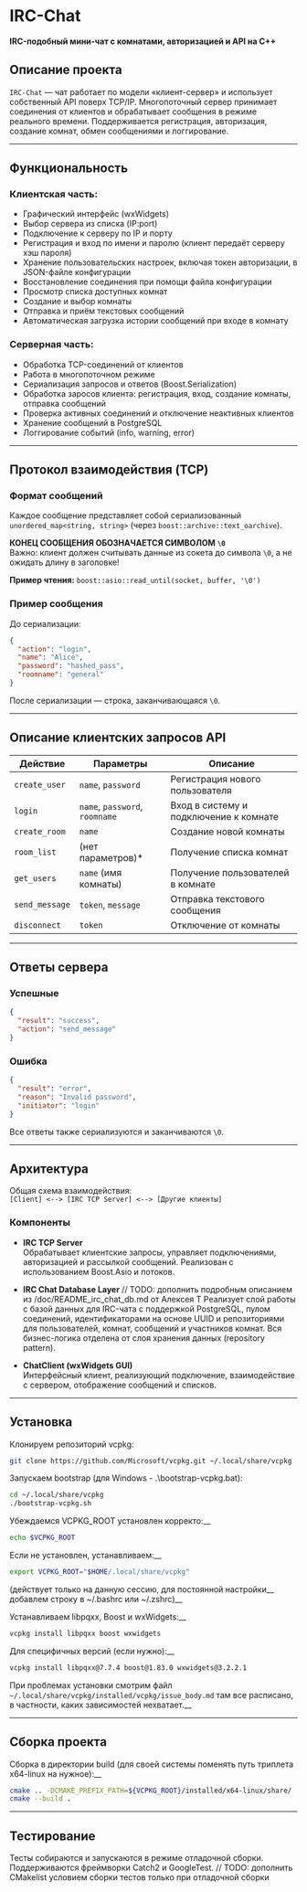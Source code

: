 # IRC-Chat  
**IRC-подобный мини-чат с комнатами, авторизацией и API на C++**

## Описание проекта  
`IRC-Chat` — чат работает по модели «клиент-сервер» и использует собственный API поверх TCP/IP. Многопоточный сервер принимает соединения от клиентов и обрабатывает сообщения в режиме реального времени. Поддерживается регистрация, авторизация, создание комнат, обмен сообщениями и логгирование.

---

## Функциональность  

### Клиентская часть:
- Графический интерфейс (wxWidgets)
- Выбор сервера из списка (IP:port)
- Подключение к серверу по IP и порту
- Регистрация и вход по имени и паролю (клиент передаёт серверу хэш пароля)
- Хранение пользовательских настроек, включая токен авторизации, в JSON-файле конфигурации
- Восстановление соединения при помощи файла конфигурации
- Просмотр списка доступных комнат
- Создание и выбор комнаты
- Отправка и приём текстовых сообщений
- Автоматическая загрузка истории сообщений при входе в комнату

### Серверная часть:
- Обработка TCP-соединений от клиентов
- Работа в многопоточном режиме
- Сериализация запросов и ответов (Boost.Serialization)
- Обработка заросов клиента: регистрация, вход, создание комнаты, отправка сообщений
- Проверка активных соединений и отключение неактивных клиентов
- Хранение сообщений в PostgreSQL
- Логгирование событий (info, warning, error)

---

## Протокол взаимодействия (TCP)

### Формат сообщений

Каждое сообщение представляет собой сериализованный `unordered_map<string, string>` (через `boost::archive::text_oarchive`).

**КОНЕЦ СООБЩЕНИЯ ОБОЗНАЧАЕТСЯ СИМВОЛОМ `\0`**  
Важно: клиент должен считывать данные из сокета до символа `\0`, а не ожидать длину в заголовке!

**Пример чтения:** `boost::asio::read_until(socket, buffer, '\0')`

### Пример сообщения

До сериализации:
```json
{
  "action": "login",
  "name": "Alice",
  "password": "hashed_pass",
  "roomname": "general"
}
```

После сериализации — строка, заканчивающаяся `\0`.

---

## Описание клиентских запросов API

| Действие         | Параметры                          | Описание                                  |
|------------------|------------------------------------|-------------------------------------------|
| `create_user`    | `name`, `password`                 | Регистрация нового пользователя           |
| `login`          | `name`, `password`, `roomname`     | Вход в систему и подключение к комнате    |
| `create_room`    | `name`                             | Создание новой комнаты                    |
| `room_list`      | (нет параметров)*                  | Получение списка комнат                   |
| `get_users`      | `name` (имя комнаты)               | Получение пользователей в комнате         |
| `send_message`   | `token`, `message`                 | Отправка текстового сообщения             |
| `disconnect`     | `token`                            | Отключение от комнаты                     |

---

## Ответы сервера

### Успешные
```json
{
  "result": "success",
  "action": "send_message"
}
```

### Ошибка
```json
{
  "result": "error",
  "reason": "Invalid password",
  "initiator": "login"
}
```

Все ответы также сериализуются и заканчиваются `\0`.

---

## Архитектура

Общая схема взаимодействия:  
`[Client] <--> [IRC TCP Server] <--> [Другие клиенты]`

### Компоненты

- **IRC TCP Server**  
  Обрабатывает клиентские запросы, управляет подключениями, авторизацией и рассылкой сообщений. Реализован с использованием Boost.Asio и потоков.

- **IRC Chat Database Layer**
  // TODO: дополнить подробным описанием из /doc/README_irc_chat_db.md от Алексея Т
  Реализует слой работы с базой данных для IRC-чата с поддержкой PostgreSQL, пулом соединений, идентификаторами на основе UUID и репозиториями для пользователей, комнат, сообщений и участников комнат.
  Вся бизнес-логика отделена от слоя хранения данных (repository pattern).

- **ChatClient (wxWidgets GUI)**  
  Интерфейсный клиент, реализующий подключение, взаимодействие с сервером, отображение сообщений и списков.

---

## Установка

Клонируем репозиторий vcpkg:  
```bash
git clone https://github.com/Microsoft/vcpkg.git ~/.local/share/vcpkg
```

Запускаем bootstrap (для Windows - .\bootstrap-vcpkg.bat):  
```bash
cd ~/.local/share/vcpkg
./bootstrap-vcpkg.sh
```

Убеждаемся VCPKG_ROOT установлен корректо:__
```bash
echo $VCPKG_ROOT
```

Если не установлен, устанавливаем:__
```bash
export VCPKG_ROOT="$HOME/.local/share/vcpkg"
```
(действует только на данную сессию, для постоянной настройки__
добавлем строку в ~/.bashrc или ~/.zshrc)__

Устанавливаем libpqxx, Boost и wxWidgets:__
```bash
vcpkg install libpqxx boost wxwidgets
```

Для специфичных версий (если нужно):__
```bash
vcpkg install libpqxx@7.7.4 boost@1.83.0 wxwidgets@3.2.2.1
```

При проблемах установки смотрим файл `~/.local/share/vcpkg/installed/vcpkg/issue_body.md` 
там все расписано, в частности, каких зависимостей нехватает.__

---

## Сборка проекта

Сборка в директории build (для своей системы поменять путь триплета x64-linux на нужное):__
```bash
cmake .. -DCMAKE_PREFIX_PATH=${VCPKG_ROOT}/installed/x64-linux/share/
cmake --build .

```

---

## Тестирование

Тесты собираются и запускаются в режиме отладочной сборки. Поддерживаются фреймворки Catch2 и GoogleTest.
// TODO: дополнить CMakelist условием сборки тестов только при отладочной сборки